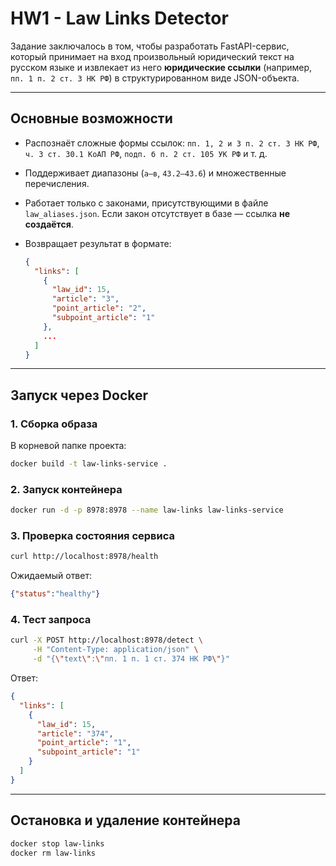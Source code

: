 # HW1 - Law Links Detector

Задание заключалось в том, чтобы разработать FastAPI-сервис, который принимает на вход произвольный юридический текст на русском языке и извлекает из него **юридические ссылки** (например, `пп. 1 п. 2 ст. 3 НК РФ`) в структурированном виде JSON-объекта.

---

## Основные возможности

* Распознаёт сложные формы ссылок:
  `пп. 1, 2 и 3 п. 2 ст. 3 НК РФ`, `ч. 3 ст. 30.1 КоАП РФ`, `подп. б п. 2 ст. 105 УК РФ` и т. д.
* Поддерживает диапазоны (`а–в`, `43.2–43.6`) и множественные перечисления.
* Работает только с законами, присутствующими в файле `law_aliases.json`.
  Если закон отсутствует в базе — ссылка **не создаётся**.
* Возвращает результат в формате:

  ```json
  {
    "links": [
      {
        "law_id": 15,
        "article": "3",
        "point_article": "2",
        "subpoint_article": "1"
      },
      ...
    ]
  }
  ```


---

## Запуск через Docker

### 1. Сборка образа

В корневой папке проекта:

```bash
docker build -t law-links-service .
```

### 2. Запуск контейнера

```bash
docker run -d -p 8978:8978 --name law-links law-links-service
```

### 3. Проверка состояния сервиса

```bash
curl http://localhost:8978/health
```

Ожидаемый ответ:

```json
{"status":"healthy"}
```

### 4. Тест запроса

```bash
curl -X POST http://localhost:8978/detect \
     -H "Content-Type: application/json" \
     -d "{\"text\":\"пп. 1 п. 1 ст. 374 НК РФ\"}"
```

Ответ:

```json
{
  "links": [
    {
      "law_id": 15,
      "article": "374",
      "point_article": "1",
      "subpoint_article": "1"
    }
  ]
}
```

---

##  Остановка и удаление контейнера

```bash
docker stop law-links
docker rm law-links
```



